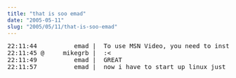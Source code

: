 ```yaml
--- 
title: "that is soo emad"
date: "2005-05-11"
slug: "2005/05/11/that-is-soo-emad"
---
```

<pre>
22:11:44          emad |  To use MSN Video, you need to install some free software. 
22:11:45 @     mikegrb |  :&lt;
22:11:49          emad |  GREAT
22:11:57          emad |  now i have to start up linux just to see the video
</pre>
